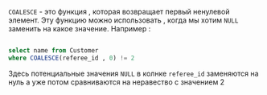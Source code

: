 `COALESCE` - это функция , которая возвращает первый ненулевой элемент. 
Эту функцию можно использовать , когда мы хотим `NULL` заменить на какое значение. Например : 

```SQL

select name from Customer
where COALESCE(referee_id , 0) != 2

```

Здесь потенциальные значения `NULL` в колнке `referee_id` заменяются на нуль а уже потом сравниваются на неравество с значением 2 

